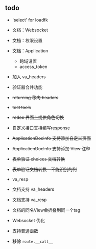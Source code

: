 
## todo

* 'select' for loadfk

* 文档：Websocket

* 文档：权限设置

* 文档：Application
    + 跨域设置
    + access_token

* ~~加入 va_headers~~

* 验证器合并功能

* ~~returning 移向 headers~~

* ~~test tools~~

* ~~redoc 界面上提供角色切换~~

* 自定义接口支持编写response

* ~~ApplicationDocInfo 支持添加自定义页面~~

* ~~ApplicationDocInfo 支持添加 View 注释~~

* ~~表单验证 choices 文档转换~~

* ~~表单验证文档转换 - 不能识别的列~~

* va_resp

* 文档支持 va_headers

* 文档支持 va_resp

* 文档的同名View会折叠到同一个tag

* Websocket 优化

* 支持普通函数

* 移除 `route.__call__`
